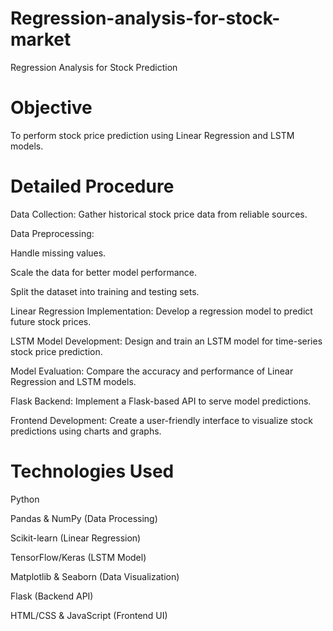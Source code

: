 # Regression-analysis-for-stock-market

Regression Analysis for Stock Prediction

# Objective

To perform stock price prediction using Linear Regression and LSTM models.

# Detailed Procedure

Data Collection: Gather historical stock price data from reliable sources.

Data Preprocessing:

Handle missing values.

Scale the data for better model performance.

Split the dataset into training and testing sets.

Linear Regression Implementation: Develop a regression model to predict future stock prices.

LSTM Model Development: Design and train an LSTM model for time-series stock price prediction.

Model Evaluation: Compare the accuracy and performance of Linear Regression and LSTM models.

Flask Backend: Implement a Flask-based API to serve model predictions.

Frontend Development: Create a user-friendly interface to visualize stock predictions using charts and graphs.

# Technologies Used

Python

Pandas & NumPy (Data Processing)

Scikit-learn (Linear Regression)

TensorFlow/Keras (LSTM Model)

Matplotlib & Seaborn (Data Visualization)

Flask (Backend API)

HTML/CSS & JavaScript (Frontend UI)
